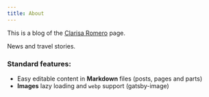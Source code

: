 ```yaml
---
title: About
---
```


This is a blog of the [Clarisa Romero](www.clarisaromero.com) page.

 News and travel stories.

### Standard features:

* Easy editable content in **Markdown** files (posts, pages and parts)
* **Images** lazy loading and `webp` support (gatsby-image)
